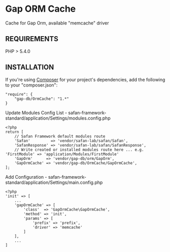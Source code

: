 Gap ORM Cache
===============
Cache for Gap Orm, available "memcache" driver

REQUIREMENTS
------------
PHP > 5.4.0

INSTALLATION
------------
If you're using [Composer](http://getcomposer.org/) for your project's dependencies, add the following to your "composer.json":
```
"require": {
    "gap-db/OrmCache": "1.*"
}
```

Update Modules Config List - safan-framework-standard/application/Settings/modules.config.php
```
<?php
return [
    // Safan Framework default modules route
    'Safan'         => 'vendor/safan-lab/safan/Safan',
    'SafanResponse' => 'vendor/safan-lab/safan/SafanResponse',
    // Write created or installed modules route here ... e.g. 'FirstModule' => 'application/Modules/FirstModule'
    'GapOrm'      => 'vendor/gap-db/orm/GapOrm',
    'GapOrmCache' => 'vendor/gap-db/OrmCache/GapOrmCache',
];
```

Add Configuration - safan-framework-standard/application/Settings/main.config.php
```
<?php
'init' => [
    ...
    'gapOrmCache' => [
        'class'  => 'GapOrmCache\GapOrmCache',
        'method' => 'init',
        'params' => [
            'prefix' => 'prefix',
            'driver' => 'memcache'
        ]
    ],
    ...
]
```

